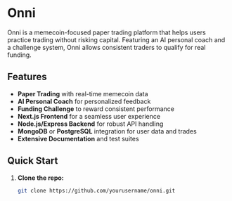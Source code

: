 # Onni

Onni is a memecoin-focused paper trading platform that helps users practice trading without risking capital. Featuring an AI personal coach and a challenge system, Onni allows consistent traders to qualify for real funding.

## Features
- **Paper Trading** with real-time memecoin data
- **AI Personal Coach** for personalized feedback
- **Funding Challenge** to reward consistent performance
- **Next.js Frontend** for a seamless user experience
- **Node.js/Express Backend** for robust API handling
- **MongoDB** or **PostgreSQL** integration for user data and trades
- **Extensive Documentation** and test suites

## Quick Start

1. **Clone the repo:**
   ```bash
   git clone https://github.com/yourusername/onni.git
